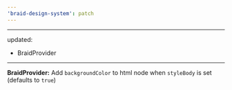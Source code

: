 ```yaml
---
'braid-design-system': patch
---
```


---
updated:
  - BraidProvider
---

**BraidProvider:** Add `backgroundColor` to html node when `styleBody` is set (defaults to `true`)
